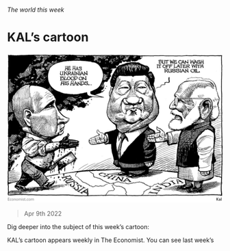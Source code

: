 ###### The world this week

# KAL’s cartoon 

#####  

![image](images/20220409_wwd000.jpg) 

> Apr 9th 2022 

Dig deeper into the subject of this week’s cartoon:



KAL’s cartoon appears weekly in The Economist. You can see last week’s 

